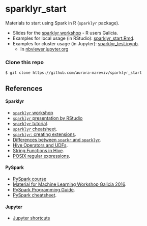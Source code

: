 # sparklyr_start

Materials to start using Spark in R (`sparklyr` package). 

- Slides for the [sparklyr workshop](https://aurora-mareviv.github.io/sparklyr_test) - R users Galicia.
- Examples for local usage (in RStudio):  [sparklyr_start.Rmd](https://github.com/aurora-mareviv/sparklyr_start/blob/master/sparklyr_start.Rmd).
- Examples for cluster usage (in Jupyter): [sparklyr_test.ipynb](https://github.com/aurora-mareviv/sparklyr_start/blob/master/sparklyr_test.ipynb).
    + In [nbviewer.jupyter.org](http://nbviewer.jupyter.org/github/aurora-mareviv/sparklyr_start/blob/master/sparklyr_test.ipynb)


### Clone this repo

    $ git clone https://github.com/aurora-mareviv/sparklyr_start
    

## References 

#### Sparklyr

- [`sparklyr` workshop](https://github.com/aurora-mareviv/sparklyr_start)
- [`sparklyr` presentation by RStudio](https://cdn.oreillystatic.com/en/assets/1/event/193/Sparklyr_%20An%20R%20interface%20for%20Apache%20Spark%20Presentation.pdf)
- [`sparklyr` tutorial](http://spark.rstudio.com/).
- [`sparklyr` cheatsheet](https://www.rstudio.com/resources/cheatsheets/#sparklyr).
- [`sparklyr`: creating extensions](http://spark.rstudio.com/extensions.html).
- [Differences between `sparkr` and `sparklyr`](https://stackoverflow.com/questions/39494484/sparkr-vs-sparklyr).
- [Hive Operators and UDFs](https://cwiki.apache.org/confluence/display/Hive/LanguageManual+UDF).
- [String Functions in Hive](http://www.folkstalk.com/2011/11/string-functions-in-hive.html).
- [POSIX regular expressions](https://www.postgresql.org/docs/9.4/static/functions-matching.html#FUNCTIONS-POSIX-REGEXP).

#### PySpark

- [PySpark course](https://github.com/javicacheiro/pyspark_course)
- [Material for Machine Learning Workshop Galicia 2016](http://nbviewer.jupyter.org/github/javicacheiro/machine_learning_galicia_2016/blob/master/notebooks/sentiment_analysis-amazon_books.ipynb).
- [PySpark Programming Guide](https://spark.apache.org/docs/0.9.0/python-programming-guide.html).
- [PySpark cheatsheet](https://s3.amazonaws.com/assets.datacamp.com/blog_assets/PySpark_SQL_Cheat_Sheet_Python.pdf).

#### Jupyter
- [Jupyter shortcuts](https://www.dataquest.io/blog/jupyter-notebook-tips-tricks-shortcuts/)